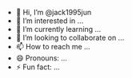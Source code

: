 - 👋 Hi, I’m @jack1995jun
- 👀 I’m interested in ...
- 🌱 I’m currently learning ...
- 💞️ I’m looking to collaborate on ...
- 📫 How to reach me ...
- 😄 Pronouns: ...
- ⚡ Fun fact: ...

<!---
jack1995jun/jack1995jun is a ✨ special ✨ repository because its `README.md` (this file) appears on your GitHub profile.
You can click the Preview link to take a look at your changes.
--->
